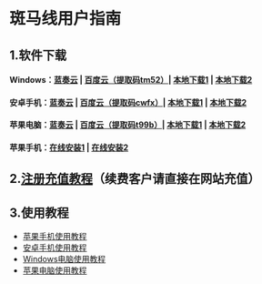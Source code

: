 # 斑马线用户指南

## 1.软件下载

#### Windows：[蓝奏云](https://www.lanzous.com/i3sie2f) \| [百度云（提取码tm52）](https://pan.baidu.com/s/1KOt5hQg7XAaiItmJ7F8qHw)\| [本地下载1](https://bmxcloud.app/download/bmxcloud.win.exe) \| [本地下载2](https://bmx168.com/download/bmxcloud.win.exe)

#### 安卓手机：[蓝奏云](https://www.lanzous.com/i3sie3g) \| [百度云（提取码cwfx）](https://pan.baidu.com/s/1rynlFxQ1OmARLEoBDHvNqA)\| [本地下载1](https://bmxcloud.app/download/bmxcloud.android.apk) \| [本地下载2](https://bmx168.com/download/bmxcloud.android.apk)

#### 苹果电脑：[蓝奏云](https://www.lanzous.com/i3sie1e) \| [百度云（提取码t99b）](https://pan.baidu.com/s/10lPyE7AVzUkiVQDE_Rhf6A)\| [本地下载1](https://bmxcloud.app/download/bmxcloud.mac.dmg) \| [本地下载2](https://bmx168.com/download/bmxcloud.mac.dmg)

#### 苹果手机：[在线安装1](https://bmxcloud.app/download/bmxios/index.html) \| [在线安装2](https://bmx168.com/download/bmxios/index.html)

## 2.[注册充值教程](https://bmx168.com/credit.html)（续费客户请直接在网站充值）

## 3.使用教程

* [苹果手机使用教程](https://bmx168.com/use/ios.html)
* [安卓手机使用教程](https://bmx168.com/use/android.html)
* [Windows电脑使用教程](https://bmx168.com/use/win.html)
* [苹果电脑使用教程](https://bmx168.com/use/macos.html)





